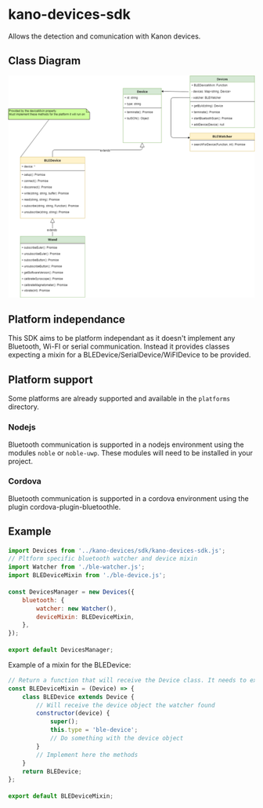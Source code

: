 # kano-devices-sdk

Allows the detection and comunication with Kanon devices.

## Class Diagram

![](./Kano-Device-SDK-classes.png)

## Platform independance

This SDK aims to be platform independant as it doesn't implement any Bluetooth, Wi-FI or serial communication.
Instead it provides classes expecting a mixin for a BLEDevice/SerialDevice/WiFIDevice to be provided.

## Platform support

Some platforms are already supported and available in the `platforms` directory.

### Nodejs

Bluetooth communication is supported in a nodejs environment using the modules `noble` or `noble-uwp`. These modules will need to be installed in your project.

### Cordova

Bluetooth communication is supported in a cordova environment using the plugin cordova-plugin-bluetoothle.

## Example


```js
import Devices from '../kano-devices/sdk/kano-devices-sdk.js';
// Pltform specific bluetooth watcher and device mixin
import Watcher from './ble-watcher.js';
import BLEDeviceMixin from './ble-device.js';

const DevicesManager = new Devices({
    bluetooth: {
        watcher: new Watcher(),
        deviceMixin: BLEDeviceMixin,
    },
});

export default DevicesManager;

```

Example of a mixin for the BLEDevice:

```js
// Return a function that will receive the Device class. It needs to extends it, implement the bluetooth methods and return the BLEDevice class
const BLEDeviceMixin = (Device) => {
    class BLEDevice extends Device {
        // Will receive the device object the watcher found
        constructor(device) {
            super();
            this.type = 'ble-device';
            // Do something with the device object
        }
        // Implement here the methods
    }
    return BLEDevice;
};

export default BLEDeviceMixin;

```